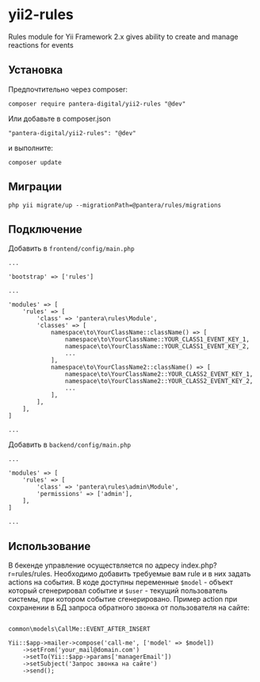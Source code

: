 # yii2-rules
Rules module for Yii Framework 2.x gives ability to create and manage reactions for events

## Установка
Предпочтительно через composer:
```
composer require pantera-digital/yii2-rules "@dev"
```
Или добавьте в composer.json
```
"pantera-digital/yii2-rules": "@dev"
```
и выполните:
```
composer update
```

## Миграции
```
php yii migrate/up --migrationPath=@pantera/rules/migrations
```

## Подключение

Добавить в ```frontend/config/main.php```
```
...

'bootstrap' => ['rules']

...

'modules' => [
    'rules' => [
        'class' => 'pantera\rules\Module',
        'classes' => [
            namespace\to\YourClassName::className() => [
                namespace\to\YourClassName::YOUR_CLASS1_EVENT_KEY_1,
                namespace\to\YourClassName::YOUR_CLASS1_EVENT_KEY_2,
                ...
            ],
            namespace\to\YourClassName2::className() => [
                namespace\to\YourClassName2::YOUR_CLASS2_EVENT_KEY_1,
                namespace\to\YourClassName2::YOUR_CLASS2_EVENT_KEY_2,
                ...
            ],
        ],
    ],
]

...
```

Добавить в ```backend/config/main.php```
```
...

'modules' => [
    'rules' => [
        'class' => 'pantera\rules\admin\Module',
        'permissions' => ['admin'],
    ],
]

...
```

## Использование
В бекенде управление осуществляется по адресу index.php?r=rules/rules. Необходимо добавить требуемые вам rule и в них задать actions на события. В коде доступны переменные ```$model``` - объект который сгенерировал событие и ```$user``` - текущий пользователь системы, при котором событие сгенерировано. Пример action при сохранении в БД запроса обратного звонка от пользователя на сайте:

```

common\models\CallMe::EVENT_AFTER_INSERT

Yii::$app->mailer->compose('call-me', ['model' => $model])
    ->setFrom('your_mail@domain.com')
    ->setTo(Yii::$app->params['managerEmail'])
    ->setSubject('Запрос звонка на сайте')
    ->send();
```

